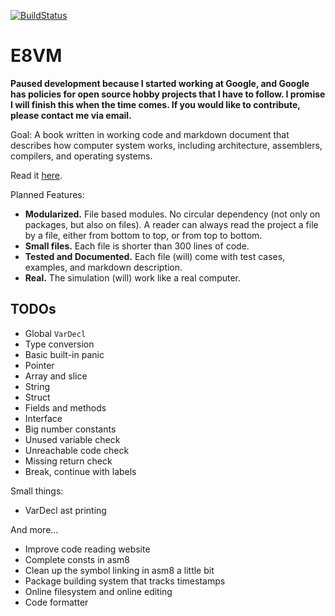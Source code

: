 [![BuildStatus](https://travis-ci.org/h8liu/e8vm.png?branch=master)](https://travis-ci.org/h8liu/e8vm)

# E8VM

**Paused development because I started working at Google, and Google has policies for open source hobby projects that I have to follow. I promise I will finish this when the time comes. If you would like to contribute, please contact me via email.**

Goal: A book written in working code and markdown document that
describes how computer system works, including architecture,
assemblers, compilers, and operating systems.

Read it [here](http://8k.lonnie.io).

Planned Features:

- **Modularized.** File based modules. No circular dependency (not only on packages,
  but also on files). A reader can always read the project a file by
  a file, either from bottom to top, or from top to bottom.
- **Small files.** Each file is shorter than 300 lines of code.
- **Tested and Documented.**
  Each file (will) come with test cases, examples, and markdown description.
- **Real.** The simulation (will) work like a real computer.

## TODOs

- Global `VarDecl`
- Type conversion
- Basic built-in panic
- Pointer
- Array and slice
- String
- Struct
- Fields and methods
- Interface					
- Big number constants
- Unused variable check
- Unreachable code check
- Missing return check
- Break, continue with labels

Small things:

- VarDecl ast printing

And more...

- Improve code reading website
- Complete consts in asm8
- Clean up the symbol linking in asm8 a little bit
- Package building system that tracks timestamps
- Online filesystem and online editing
- Code formatter
